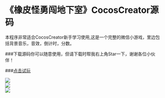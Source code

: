 # 《橡皮怪勇闯地下室》CocosCreator源码
本程序非常适合CocosCreator新手学习使用,这是一个完整的微信小游戏，里边包括背景音乐，音效，倒计时，分数。<br>

###下载源码你可以随意使用，但请下载时帮我右上角Star一下，谢谢各位小伙伴！

###[点击试玩](http://jspang.com/2016/10/17/dxs/)<br>


![](http://7xjyw1.com1.z0.glb.clouddn.com/game1.png)  
![](http://7xjyw1.com1.z0.glb.clouddn.com/game2.png)  
![](http://7xjyw1.com1.z0.glb.clouddn.com/game3.png)  

